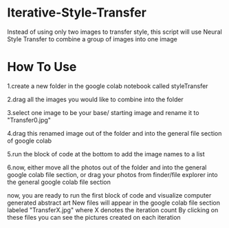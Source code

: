 # Iterative-Style-Transfer
Instead of using only two images to transfer style, this script will use Neural Style Transfer to combine a group of images into one image

# How To Use
1.create a new folder in the google colab notebook called styleTransfer

2.drag all the images you would like to combine into the folder

3.select one image to be your base/ starting image and rename it to "Transfer0.jpg"

4.drag this renamed image out of the folder and into the general file section of google colab

5.run the block of code at the bottom to add the image names to a list

6.now, either move all the photos out of the folder and into the general google colab file section, or drag your photos from finder/file explorer into the general google colab file section

now, you are ready to run the first block of code and visualize computer generated abstract art
New files will appear in the google colab file section labeled "TransferX.jpg" where X denotes the iteration count
By clicking on these files you can see the pictures created on each iteration
